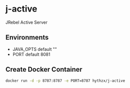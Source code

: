 # j-active
JRebel Active Server

## Environments
- JAVA_OPTS default ""
- PORT default 8081

## Create Docker Container

```bash
docker run -d -p 8787:8787 -e PORT=8787 hythzx/j-active
```
